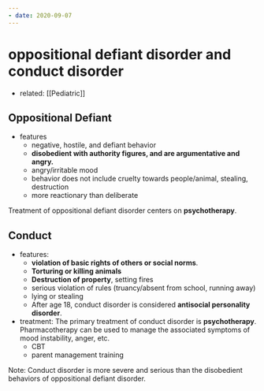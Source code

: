 ```yaml
---
- date: 2020-09-07
---
```


# oppositional defiant disorder and conduct disorder

- related: [[Pediatric]]

## Oppositional Defiant

- features
	- negative, hostile, and defiant behavior
	- **disobedient with authority figures, and are argumentative and angry.**
	- angry/irritable mood
	- behavior does not include cruelty towards people/animal, stealing, destruction
	- more reactionary than deliberate

Treatment of oppositional defiant disorder centers on **psychotherapy**.

## Conduct

- features:
	- **violation of basic rights of others or social norms**.
	- **Torturing or killing animals**
	- **Destruction of property**, setting fires
	- serious violation of rules (truancy/absent from school, running away)
	- lying or stealing
	- After age 18, conduct disorder is considered **antisocial personality disorder**.
- treatment: The primary treatment of conduct disorder is **psychotherapy**. Pharmacotherapy can be used to manage the associated symptoms of mood instability, anger, etc.
	- CBT
	- parent management training

Note: Conduct disorder is more severe and serious than the disobedient behaviors of oppositional defiant disorder.
